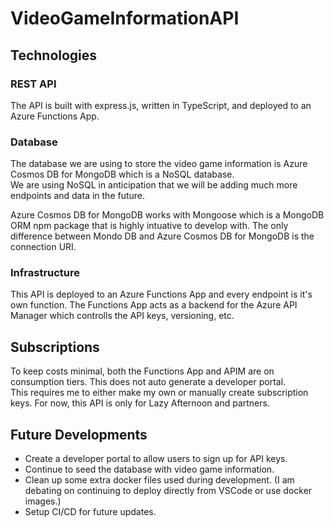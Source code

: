 # VideoGameInformationAPI

## Technologies
### REST API
The API is built with express.js, written in TypeScript, and deployed to an Azure Functions App.
### Database
The database we are using to store the video game information is Azure Cosmos DB for MongoDB which is a NoSQL database. <br>
We are using NoSQL in anticipation that we will be adding much more endpoints and data in the future.

Azure Cosmos DB for MongoDB works with Mongoose which is a MongoDB ORM npm package that is highly intuative to develop with. The only difference between Mondo DB and Azure Cosmos DB for MongoDB is the connection URI. 

### Infrastructure
This API is deployed to an Azure Functions App and every endpoint is it's own function. The Functions App acts as a backend for the Azure API Manager which controlls the API keys, versioning, etc.

## Subscriptions
To keep costs minimal, both the Functions App and APIM are on consumption tiers. This does not auto generate a developer portal. <br>
This requires me to either make my own or manually create subscription keys. For now, this API is only for Lazy Afternoon and partners.

## Future Developments
* Create a developer portal to allow users to sign up for API keys. 
* Continue to seed the database with video game information.
* Clean up some extra docker files used during development. (I am debating on continuing to deploy directly from VSCode or use docker images.)
* Setup CI/CD for future updates.
